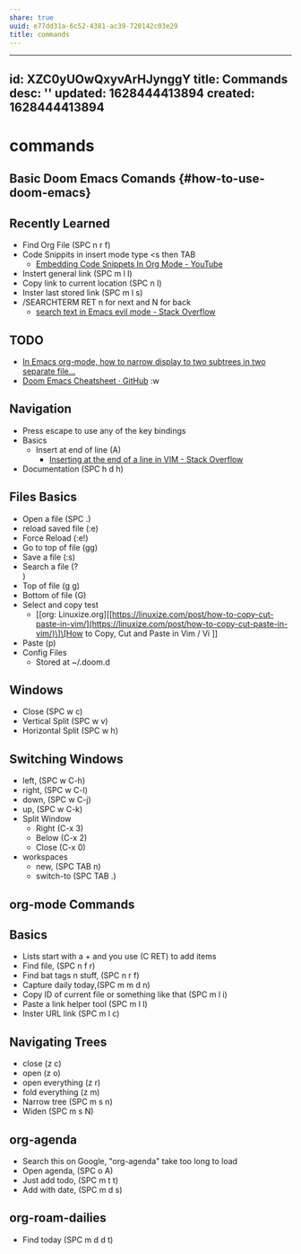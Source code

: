 ```yaml
---
share: true
uuid: e77dd31a-6c52-4381-ac39-720142c03e29
title: commands
---
```

---
id: XZC0yUOwQxyvArHJynggY
title: Commands
desc: ''
updated: 1628444413894
created: 1628444413894
---
# commands
Basic Doom Emacs Comands {#how-to-use-doom-emacs}
-------------------------------------------------

Recently Learned
----------------

*   Find Org File (SPC n r f)
*   Code Snippits in insert mode type <s then TAB
    *   [Embedding Code Snippets In Org Mode - YouTube](https://www.youtube.com/watch?v=lsYdK0C2RvQ)
*   Instert general link (SPC m l l)
*   Copy link to current location (SPC n l)
*   Inster last stored link (SPC m l s)
*   /SEARCHTERM RET n for next and N for back
    *   [search text in Emacs evil mode - Stack Overflow](https://stackoverflow.com/questions/42348794/search-text-in-emacs-evil-mode)

TODO
----

*   [In Emacs org-mode, how to narrow display to two subtrees in two separate file...](https://stackoverflow.com/questions/17156595/in-emacs-org-mode-how-to-narrow-display-to-two-subtrees-in-two-separate-files)
*   [Doom Emacs Cheatsheet · GitHub](https://gist.github.com/hjertnes/9e14416e8962ff5f03c6b9871945b165) :w

Navigation
----------

*   Press escape to use any of the key bindings
*   Basics
    *   Insert at end of line (A)
        *   [Inserting at the end of a line in VIM - Stack Overflow](https://stackoverflow.com/questions/41657784/inserting-at-the-end-of-a-line-in-vim)
*   Documentation (SPC h d h)

Files Basics
------------

*   Open a file (SPC .)
*   reload saved file (:e)
*   Force Reload (:e!)
*   Go to top of file (gg)
*   Save a file (:s)
*   Search a file (?<Search String>)
*   Top of file (g g)
*   Bottom of file (G)
*   Select and copy test
    *   \[\[org: Linuxize.org\]\[[https://linuxize.com/post/how-to-copy-cut-paste-in-vim/](https://linuxize.com/post/how-to-copy-cut-paste-in-vim/)\]\[How to Copy, Cut and Paste in Vim / Vi \]\]
*   Paste (p)
*   Config Files
    *   Stored at ~/.doom.d

Windows
-------

*   Close (SPC w c)
*   Vertical Split (SPC w v)
*   Horizontal Split (SPC w h)

Switching Windows
-----------------

*   left, (SPC w C-h)
*   right, (SPC w C-l)
*   down, (SPC w C-j)
*   up, (SPC w C-k)
*   Split Window
    *   Right (C-x 3)
    *   Below (C-x 2)
    *   Close (C-x 0)
*   workspaces
    *   new, (SPC TAB n)
    *   switch-to (SPC TAB .)

org-mode Commands
-----------------

Basics
------

*   Lists start with a + and you use (C RET) to add items
*   Find file, (SPC n f r)
*   Find bat tags n stuff, (SPC n r f)
*   Capture daily today,(SPC m m d n)
*   Copy ID of current file or something like that (SPC m l i)
*   Paste a link helper tool (SPC m l l)
*   Inster URL link (SPC m l c)

Navigating Trees
----------------

*   close (z c)
*   open (z o)
*   open everything (z r)
*   fold everything (z m)
*   Narrow tree (SPC m s n)
*   Widen (SPC m s N)

org-agenda
----------

*   Search this on Google, "org-agenda" take too long to load
*   Open agenda, (SPC o A)
*   Just add todo, (SPC m t t)
*   Add with date, (SPC m d s)

org-roam-dailies
----------------

*   Find today (SPC m d d t)